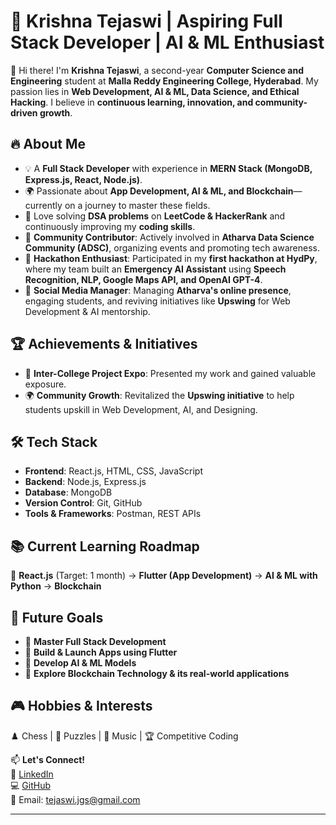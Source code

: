 # 🚀 Krishna Tejaswi | Aspiring Full Stack Developer | AI & ML Enthusiast  

👋 Hi there! I'm **Krishna Tejaswi**, a second-year **Computer Science and Engineering** student at **Malla Reddy Engineering College, Hyderabad**. My passion lies in **Web Development, AI & ML, Data Science, and Ethical Hacking**. I believe in **continuous learning, innovation, and community-driven growth**.  

## 🔥 About Me  
- 💡 A **Full Stack Developer** with experience in **MERN Stack (MongoDB, Express.js, React, Node.js)**.  
- 🌍 Passionate about **App Development, AI & ML, and Blockchain**—currently on a journey to master these fields.  
- 🎯 Love solving **DSA problems** on **LeetCode & HackerRank** and continuously improving my **coding skills**.  
- 🎤 **Community Contributor**: Actively involved in **Atharva Data Science Community (ADSC)**, organizing events and promoting tech awareness.  
- 🚀 **Hackathon Enthusiast**: Participated in my **first hackathon at HydPy**, where my team built an **Emergency AI Assistant** using **Speech Recognition, NLP, Google Maps API, and OpenAI GPT-4**.  
- 📢 **Social Media Manager**: Managing **Atharva's online presence**, engaging students, and reviving initiatives like **Upswing** for Web Development & AI mentorship.  
 

## 🏆 Achievements & Initiatives  
- 🏅 **Inter-College Project Expo**: Presented my work and gained valuable exposure.  
- 🌍 **Community Growth**: Revitalized the **Upswing initiative** to help students upskill in Web Development, AI, and Designing.  

## 🛠️ Tech Stack  
- **Frontend**: React.js, HTML, CSS, JavaScript  
- **Backend**: Node.js, Express.js  
- **Database**: MongoDB  
- **Version Control**: Git, GitHub  
- **Tools & Frameworks**: Postman, REST APIs  

## 📚 Current Learning Roadmap  
🔹 **React.js** (Target: 1 month) → **Flutter (App Development)** → **AI & ML with Python** → **Blockchain**  

## 🎯 Future Goals  
- 🚀 **Master Full Stack Development**  
- 📱 **Build & Launch Apps using Flutter**  
- 🤖 **Develop AI & ML Models**  
- 🔗 **Explore Blockchain Technology & its real-world applications**  

## 🎮 Hobbies & Interests  
♟️ Chess | 🧩 Puzzles | 🎵 Music | 🏆 Competitive Coding  

📫 **Let's Connect!**  
🔗 [LinkedIn](www.linkedin.com/in/krishna-tejaswi-8b20742a6)  
💻 [GitHub](https://github.com/krishnatejaswi2005/)  
📧 Email: tejaswi.jgs@gmail.com  

---  
